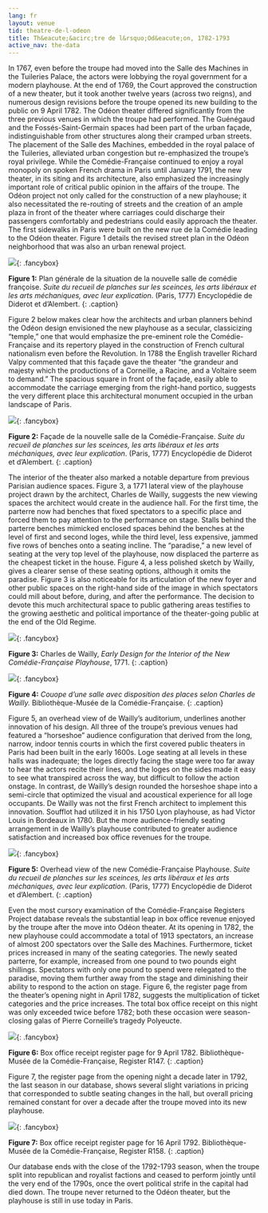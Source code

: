 ```yaml
---
lang: fr
layout: venue
tid: theatre-de-l-odeon
title: Th&eacute;&acirc;tre de l&rsquo;Od&eacute;on, 1782-1793
active_nav: the-data
---
```

In 1767, even before the troupe had moved into the Salle des Machines in the Tuileries Palace, the actors were lobbying the royal government for a modern playhouse. At the end of 1769, the Court approved the construction of a new theater, but it took another twelve years (across two reigns), and numerous design revisions before the troupe opened its new building to the public on 9 April 1782. The Od&eacute;on theater differed significantly from the three previous venues in which the troupe had performed. The Gu&eacute;n&eacute;gaud and the Foss&eacute;s-Saint-Germain spaces had been part of the urban fa&ccedil;ade, indistinguishable from other structures along their cramped urban streets. The placement of the Salle des Machines, embedded in the royal palace of the Tuileries, alleviated urban congestion but re-emphasized the troupe&rsquo;s royal privilege. While the Com&eacute;die-Fran&ccedil;aise continued to enjoy a royal monopoly on spoken French drama in Paris until January 1791, the new theater, in its siting and its architecture, also emphasized the increasingly important role of critical public opinion in the affairs of the troupe. The Od&eacute;on project not only called for the construction of a new playhouse; it also necessitated the re-routing of streets and the creation of an ample plaza in front of the theater where carriages could discharge their passengers comfortably and pedestrians could easily approach the theater. The first sidewalks in Paris were built on the new rue de la Com&eacute;die leading to the Od&eacute;on theater. Figure 1 details the revised street plan in the Od&eacute;on neighborhood that was also an urban renewal project.

[![](/img/odeon-1.jpg)](/img/odeon-1.jpg){: .fancybox}

**Figure 1:** Plan g&eacute;n&eacute;rale de la situation de la nouvelle salle de com&eacute;die fran&ccedil;oise. *Suite du recueil de planches sur les sceinces, les arts lib&eacute;raux et les arts m&eacute;chaniques, avec leur explication*. (Paris, 1777) Encyclop&eacute;die de Diderot et d&rsquo;Alembert.
{: .caption}

Figure 2 below makes clear how the architects and urban planners behind the Od&eacute;on design envisioned the new playhouse as a secular, classicizing &ldquo;temple,&rdquo; one that would emphasize the pre-eminent role the Com&eacute;die-Fran&ccedil;aise and its repertory played in the construction of French cultural nationalism even before the Revolution. In 1788 the English traveller Richard Valpy commented that this fa&ccedil;ade gave the theater &ldquo;the grandeur and majesty which the productions of a Corneille, a Racine, and a Voltaire seem to demand.&rdquo; The spacious square in front of the fa&ccedil;ade, easily able to accommodate the carriage emerging from the right-hand portico, suggests the very different place this architectural monument occupied in the urban landscape of Paris.

[![](/img/odeon-2.jpg)](/img/odeon-2.jpg){: .fancybox}

**Figure 2:** Fa&ccedil;ade de la nouvelle salle de la Com&eacute;die-Fran&ccedil;aise. *Suite du recueil de planches sur les sceinces, les arts lib&eacute;raux et les arts m&eacute;chaniques, avec leur explication*. (Paris, 1777) Encyclop&eacute;die de Diderot et d&rsquo;Alembert.
{: .caption}

The interior of the theater also marked a notable departure from previous Parisian audience spaces. Figure 3, a 1771 lateral view of the playhouse project drawn by the architect, Charles de Wailly, suggests the new viewing spaces the architect would create in the audience hall. For the first time, the parterre now had benches that fixed spectators to a specific place and forced them to pay attention to the performance on stage. Stalls behind the parterre benches mimicked enclosed spaces behind the benches at the level of first and second loges, while the third level, less expensive, jammed five rows of benches onto a seating incline. The &ldquo;paradise,&rdquo; a new level of seating at the very top level of the playhouse, now displaced the parterre as the cheapest ticket in the house. Figure 4, a less polished sketch by Wailly, gives a clearer sense of these seating options, although it omits the paradise. Figure 3 is also noticeable for its articulation of the new foyer and other public spaces on the right-hand side of the image in which spectators could mill about before, during, and after the performance. The decision to devote this much architectural space to public gathering areas testifies to the growing aesthetic and political importance of the theater-going public at the end of the Old Regime.

[![](/img/odeon-3.jpg)](/img/odeon-3.jpg){: .fancybox}

**Figure 3:** Charles de Wailly, *Early Design for the Interior of the New Com&eacute;die-Fran&ccedil;aise Playhouse*, 1771.
{: .caption}

[![](/img/odeon-4.jpg)](/img/odeon-4.jpg){: .fancybox}

**Figure 4:** *Couope d&rsquo;une salle avec disposition des places selon Charles de Wailly.* Biblioth&egrave;que-Mus&eacute;e de la Com&eacute;die-Fran&ccedil;aise.
{: .caption}

Figure 5, an overhead view of de Wailly&rsquo;s auditorium, underlines another innovation of his design. All three of the troupe&rsquo;s previous venues had featured a &ldquo;horseshoe&rdquo; audience configuration that derived from the long, narrow, indoor tennis courts in which the first covered public theaters in Paris had been built in the early 1600s. Loge seating at all levels in these halls was inadequate; the loges directly facing the stage were too far away to hear the actors recite their lines, and the loges on the sides made it easy to see what transpired across the way, but difficult to follow the action onstage. In contrast, de Wailly&rsquo;s design rounded the horseshoe shape into a semi-circle that optimized the visual and acoustical experience for all loge occupants. De Wailly was not the first French architect to implement this innovation. Soufflot had utilized it in his 1750 Lyon playhouse, as had Victor Louis in Bordeaux in 1780. But the more audience-friendly seating arrangement in de Wailly&rsquo;s playhouse contributed to greater audience satisfaction and increased box office revenues for the troupe.

[![](/img/odeon-5.jpg)](/img/odeon-5.jpg){: .fancybox}

**Figure 5:** Overhead view of the new Com&eacute;die-Fran&ccedil;aise Playhouse. *Suite du recueil de planches sur les sceinces, les arts lib&eacute;raux et les arts m&eacute;chaniques, avec leur explication*. (Paris, 1777) Encyclop&eacute;die de Diderot et d&rsquo;Alembert.
{: .caption}

Even the most cursory examination of the Com&eacute;die-Fran&ccedil;aise Registers Project database reveals the substantial leap in box office revenue enjoyed by the troupe after the move into Od&eacute;on theater. At its opening in 1782, the new playhouse could accommodate a total of 1913 spectators, an increase of almost 200 spectators over the Salle des Machines. Furthermore, ticket prices increased in many of the seating categories. The newly seated parterre, for example, increased from one pound to two pounds eight shillings. Spectators with only one pound to spend were relegated to the paradise, moving them further away from the stage and diminishing their ability to respond to the action on stage. Figure 6, the register page from the theater&rsquo;s opening night in April 1782, suggests the multiplication of ticket categories and the price increases. The total box office receipt on this night was only exceeded twice before 1782; both these occasion were season-closing galas of Pierre Corneille&rsquo;s tragedy Polyeucte.

[![](/img/odeon-6.jpg)](/img/odeon-6.jpg){: .fancybox}

**Figure 6:** Box office receipt register page for 9 April 1782. Biblioth&egrave;que-Mus&eacute;e de la Com&eacute;die-Fran&ccedil;aise, Register R147.
{: .caption}

Figure 7, the register page from the opening night a decade later in 1792, the last season in our database, shows several slight variations in pricing that corresponded to subtle seating changes in the hall, but overall pricing remained constant for over a decade after the troupe moved into its new playhouse.

[![](/img/odeon-7.jpg)](/img/odeon-7.jpg){: .fancybox}

**Figure 7:** Box office receipt register page for 16 April 1792. Biblioth&egrave;que-Mus&eacute;e de la Com&eacute;die-Fran&ccedil;aise, Register R158.
{: .caption}

Our database ends with the close of the 1792-1793 season, when the troupe split into republican and royalist factions and ceased to perform jointly until the very end of the 1790s, once the overt political strife in the capital had died down. The troupe never returned to the Od&eacute;on theater, but the playhouse is still in use today in Paris.